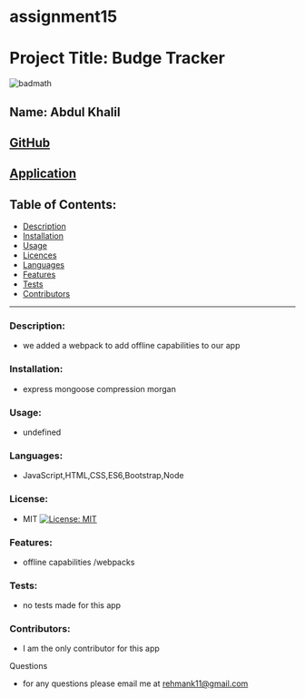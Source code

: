 # assignment15



# Project Title: Budge Tracker
![badmath](https://img.shields.io/github/languages/top/nielsenjared/badmath)

## Name: Abdul Khalil

## [GitHub](https://github.com/absk786)
## [Application](https://budgettrackerabdul.herokuapp.com/)

## Table of Contents:
* [Description](https://github.com/absk786/assignment7/blob/main/README.md#Description)
* [Installation](https://github.com/absk786/assignment7/blob/main/README.md#Installation)
* [Usage](https://github.com/absk786/assignment7/blob/main/README.md#Usage)
* [Licences](https://github.com/absk786/assignment7/blob/main/README.md#License)
* [Languages](https://github.com/absk786/assignment7/blob/main/README.md#Languages)
* [Features](https://github.com/absk786/assignment7/blob/main/README.md#Features)
* [Tests](https://github.com/absk786/assignment7/blob/main/README.md#Tests)
* [Contributors](https://github.com/absk786/assignment7/blob/main/README.md#Contributors)

-------------------------------------------------------------------------------------
### Description: 
* we added a webpack to add offline capabilities to our app 

### Installation: 
* express mongoose compression morgan
 
### Usage: 
* undefined

### Languages: 
* JavaScript,HTML,CSS,ES6,Bootstrap,Node

### License:
* MIT [![License: MIT](https://img.shields.io/badge/License-MIT-yellow.svg)](https://opensource.org/licenses/MIT)

### Features: 
* offline capabilities /webpacks

### Tests: 
* no tests made for this app

### Contributors: 
* I am the only contributor for this app

Questions
* for any questions please email me at rehmank11@gmail.com
